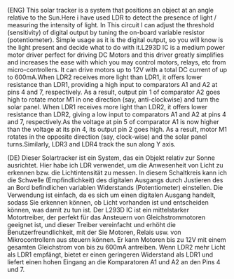 (ENG) This solar tracker is  a system that positions an object at an angle relative to the Sun.Here i have used LDR to detect the presence of light / measuring the intensity of light. In This circuit  I can  adjust the threshold (sensitivity) of digital output by tuning the on-board variable resistor (potentiometer). Simple usage as it is the digital output, so you will know is the light present and decide what to do with it.L293D  IC is a medium power motor driver perfect for driving DC Motors and this driver  greatly simplifies and increases the ease with which you may control motors, relays, etc from micro-controllers.  It can drive motors up to 12V with a total DC current of up to 600mA.When LDR2 receives more light than LDR1, it offers lower resistance than LDR1, providing a high input to comparators A1 and A2 at pins 4 and 7, respectively. As a result, output pin 1 of comparator A2 goes high to rotate motor M1 in one direction (say, anti-clockwise) and turn the solar panel. When LDR1 receives more light than LDR2, it offers lower resistance than LDR2, giving a low input to comparators A1 and A2 at pins 4 and 7, respectively.As the voltage at pin 5 of comparator A1 is now higher than the voltage at its pin 4, its output pin 2 goes high. As a result, motor M1 rotates in the opposite direction (say, clock-wise) and the solar panel turns.Similarly, LDR3 and LDR4 track the sun along Y axis.

(DE) Dieser Solartracker ist ein System, das ein Objekt relativ zur Sonne ausrichtet. Hier habe ich LDR verwendet, um die Anwesenheit von Licht zu erkennen bzw. die Lichtintensität zu messen. In diesem Schaltkreis kann ich die Schwelle (Empfindlichkeit) des digitalen Ausgangs durch Justieren des an Bord befindlichen variablen Widerstands (Potentiometer) einstellen. Die Verwendung ist einfach, da es sich um einen digitalen Ausgang handelt, sodass Sie erkennen können, ob Licht vorhanden ist und entscheiden können, was damit zu tun ist. Der L293D IC ist ein mittelstarker Motortreiber, der perfekt für das Ansteuern von Gleichstrommotoren geeignet ist, und dieser Treiber vereinfacht und erhöht die Benutzerfreundlichkeit, mit der Sie Motoren, Relais usw. von Mikrocontrollern aus steuern können. Er kann Motoren bis zu 12V mit einem gesamten Gleichstrom von bis zu 600mA antreiben. Wenn LDR2 mehr Licht als LDR1 empfängt, bietet er einen geringeren Widerstand als LDR1 und liefert einen hohen Eingang an die Komparatoren A1 und A2 an den Pins 4 und 7.


